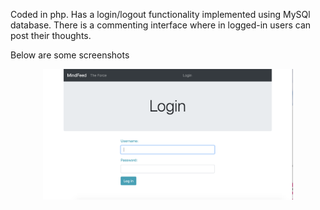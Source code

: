 Coded in php. Has a login/logout functionality implemented using MySQl database. There is a commenting interface where in logged-in users can post their thoughts.

Below are some screenshots

<div align="center">
    <img src="Screen Shot 2021-05-01 at 5.27.38 PM.png" width="400px"</img> 
</div>
